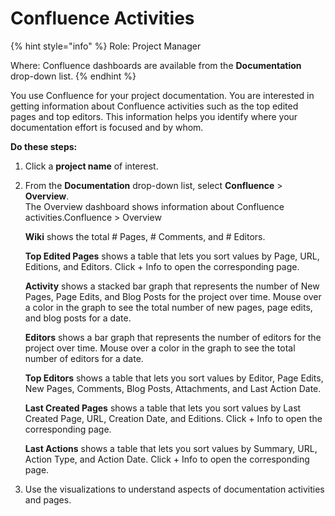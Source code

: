 # Confluence Activities

{% hint style="info" %}
Role: Project Manager

Where: Confluence dashboards are available from the **Documentation** drop-down list.
{% endhint %}

You use Confluence for your project documentation. You are interested in getting information about Confluence activities such as the top edited pages and top editors. This information helps you identify where your documentation effort is focused and by whom.

**Do these steps:**

1. Click a **project name** of interest.
2. From the **Documentation** drop-down list, select **Confluence** &gt; **Overview**.  
   The Overview dashboard shows information about Confluence activities.Confluence &gt; Overview

   **Wiki** shows the total \# Pages, \# Comments, and \# Editors.

   **Top Edited Pages** shows a table that lets you sort values by Page, URL, Editions, and Editors. Click + Info to open the corresponding page.

   **Activity** shows a stacked bar graph that represents the number of New Pages, Page Edits, and Blog Posts for the project over time. Mouse over a color in the graph to see the total number of new pages, page edits, and blog posts for a date.

   **Editors** shows a bar graph that represents the number of editors for the project over time. Mouse over a color in the graph to see the total number of editors for a date.

   **Top Editors** shows a table that lets you sort values by Editor, Page Edits, New Pages, Comments, Blog Posts, Attachments, and Last Action Date.

   **Last Created Pages** shows a table that lets you sort values by Last Created Page, URL, Creation Date, and Editions. Click + Info to open the corresponding page.

   **Last Actions** shows a table that lets you sort values by Summary, URL, Action Type, and Action Date. Click + Info to open the corresponding page.

3. Use the visualizations to understand aspects of documentation activities and pages.

